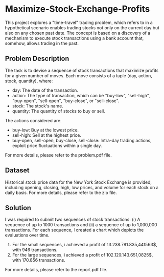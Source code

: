 # Maximize-Stock-Exchange-Profits

This project explores a "time-travel" trading problem, which refers to in a hypothetical scenario enables trading stocks not only on the current day but also on any chosen past date. The concept is based on a discovery of a mechanism to execute stock transactions using a bank account that, somehow, allows trading in the past.


## Problem Description
The task is to devise a sequence of stock transactions that maximize profits for a given number of moves. Each move consists of a tuple (day, action, stock, quantity), where:

* day: The date of the transaction.
* action: The type of transaction, which can be "buy-low", "sell-high", "buy-open", "sell-open", "buy-close", or "sell-close".
* stock: The stock's name.
* quantity: The quantity of stocks to buy or sell.


The actions considered are:

* buy-low: Buy at the lowest price.
* sell-high: Sell at the highest price.
* buy-open, sell-open, buy-close, sell-close: Intra-day trading actions, exploit price fluctuations within a single day.

For more details, please refer to the problem.pdf file.

## Dataset
Historical stock price data for the New York Stock Exchange is provided, including opening, closing, high, low prices, and volume for each stock on a daily basis. For more details, please refer to the zip file.

## Solution
I was required to submit two sequences of stock transactions: (i) A sequence of up to 1000 transactions and (ii) a sequence of up to 1,000,000 transactions. For each sequence, I created a chart which depicts the evaluations over time.

1. For the small sequences, i achieved a profit of 13.238.781.835,441563$, with 946 transactions.
2. For the large sequences, i achieved a profit of 102.120.143.651,0825$, with 170.856 transactions.

For more details, please refer to the report.pdf file.
